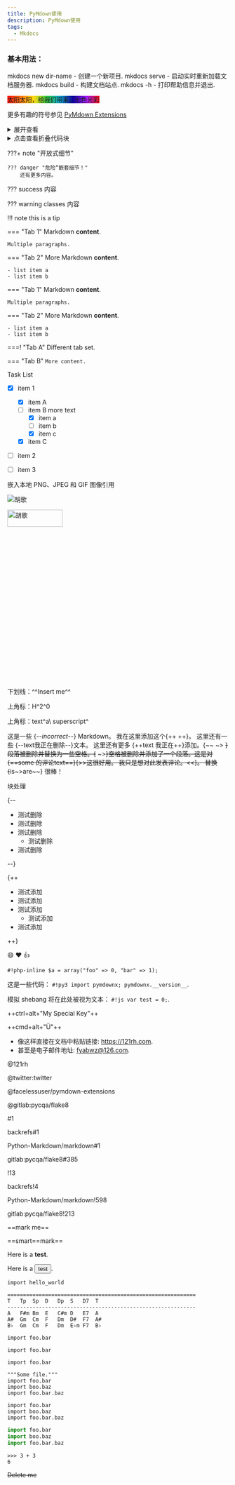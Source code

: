 ```yaml
---
title: PyMdown使用
description: PyMdown使用
tags:
  - Mkdocs
---
```


### 基本用法：

mkdocs new dir-name - 创建一个新项目.
mkdocs serve - 启动实时重新加载文档服务器.
mkdocs build - 构建文档站点.
mkdocs -h - 打印帮助信息并退出.

<font style="background: linear-gradient( to right, #ff1616, #ff7716, #ffdc16, #36c945, #10a5ce, #0f0096, #a51eff, #ff1616);">太阳太阳，给我们带来，七色光彩</font>


更多有趣的符号参见 [PyMdown Extensions](https://facelessuser.github.io/pymdown-extensions/)



<details>
  <summary>展开查看</summary>
  <pre><code> 
     System.out.println("Hello");
  </code></pre>
</details>


<details>
<summary>点击查看折叠代码块</summary>
    System.out.println("Hello");
</details>

???+ note "开放式细节"

    ??? danger "危险“嵌套细节！"
        还有更多内容。

??? success
     内容

??? warning classes
     内容

!!! note
    this is a tip


=== "Tab 1"
    Markdown **content**.

    Multiple paragraphs.

=== "Tab 2"
    More Markdown **content**.

    - list item a
    - list item b


=== "Tab 1"
    Markdown **content**.

    Multiple paragraphs.

=== "Tab 2"
    More Markdown **content**.

    - list item a
    - list item b

===! "Tab A"
    Different tab set.

=== "Tab B"
    ```
    More content.
    ```


Task List

- [X] item 1
    * [X] item A
    * [ ] item B
        more text
        + [x] item a
        + [ ] item b
        + [x] item c
    * [X] item C
- [ ] item 2
- [ ] item 3


嵌入本地 PNG、JPEG 和 GIF 图像引用

![胡歌](https://qnimg.yi2.net/FhU9fQqfN0T7FmxlWv6sGUCJ2oss "胡歌")

<img src="https://qnimg.yi2.net/FhU9fQqfN0T7FmxlWv6sGUCJ2oss" alt="胡歌"
title="胡歌" width="50%" height="10%" />


下划线：^^Insert me^^

上角标：H^2^0

上角标：text^a\ superscript^

这是一些 {--*incorrect*--} Markdown。 我在这里添加这个{++ ++}。 这里还有一些 {--text我正在删除--}文本。 这里还有更多 {++text 我正在++}添加。{~~ ~>  ~~}段落被删除并替换为一些空格。{~~ ~>~~}空格被删除并添加了一个段落。这是对 {==some 的评论text==}{>>这很好用。 我只是想对此发表评论。<<}。 替换 {~~is~>are~~} 很棒！

块处理

{--

* 测试删除
* 测试删除
* 测试删除
     * 测试删除
* 测试删除

--}

{++

* 测试添加
* 测试添加
* 测试添加
     * 测试添加
* 测试添加

++}


:smile: :heart: :thumbsup:

`#!php-inline $a = array("foo" => 0, "bar" => 1);`

这是一些代码： `#!py3 import pymdownx; pymdownx.__version__`.

模拟 shebang 将在此处被视为文本： ` #!js var test = 0; `.

++ctrl+alt+"My Special Key"++

++cmd+alt+"&Uuml;"++

- 像这样直接在文档中粘贴链接: https://121rh.com.
- 甚至是电子邮件地址: fyabwz@126.com.

@121rh

@twitter:twitter


@facelessuser/pymdown-extensions

@gitlab:pycqa/flake8

#1

backrefs#1

Python-Markdown/markdown#1

gitlab:pycqa/flake8#385

!13

backrefs!4

Python-Markdown/markdown!598

gitlab:pycqa/flake8!213

==mark me==

==smart==mark==


<!--我们只允许 strip_comments 和 strip_js_on_attributes
      在这个例子中。 -->

Here is a <strong onclick="myFunction();">test</strong>.
<script>
    function myFunction(){
        alert("弹窗测试");
    }
</script>
Here is a <button onClick="myAlert()" >test</button>.
<script>
function myAlert(){
    alert("测试");
}
</script>


```{.python .extra-class #id linenums="1"}
import hello_world
```

```
============================================================
T	Tp	Sp	D	Dp	S	D7	T
------------------------------------------------------------
A	F#m	Bm	E	C#m	D	E7	A
A#	Gm	Cm	F	Dm	D#	F7	A#
B♭	Gm	Cm	F	Dm	E♭m	F7	B♭
```


```py3
import foo.bar
```

``` {linenums="1"}
import foo.bar
```

``` {linenums="2"}
import foo.bar
```

``` {linenums="1 1 2"}
"""Some file."""
import foo.bar
import boo.baz
import foo.bar.baz
```

```{.py3 title="My Cool Header"}
import foo.bar
import boo.baz
import foo.bar.baz
```

```python
import foo.bar
import boo.baz
import foo.bar.baz
```


```pycon
>>> 3 + 3
6
```

~~Delete me~~
